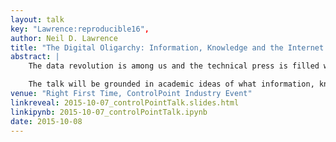 ```yaml
---
layout: talk
key: "Lawrence:reproducible16",
author: Neil D. Lawrence
title: "The Digital Oligarchy: Information, Knowledge and the Internet Era"
abstract: |
	The data revolution is among us and the technical press is filled with stories of big data and artificial intelligence. What is driving this progress? In this talk we will argue that collection of data on its own is of little utility, it is interconnection of data that allows information to become knowledge. Businesses need to place data at the core of what they do to benefit from these techniques. 

	The talk will be grounded in academic ideas of what information, knowledge and data are. But these concepts have practical utility that can influence decision making on where data sits within an organisation.
venue: "Right First Time, ControlPoint Industry Event"
linkreveal: 2015-10-07_controlPointTalk.slides.html
linkipynb: 2015-10-07_controlPointTalk.ipynb
date: 2015-10-08
---
```

